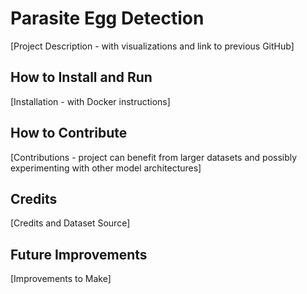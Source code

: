 # Parasite Egg Detection

[Project Description - with visualizations and link to previous GitHub]

## How to Install and Run

[Installation - with Docker instructions]

## How to Contribute

[Contributions - project can benefit from larger datasets and possibly experimenting with
other model architectures]

## Credits

[Credits and Dataset Source]

## Future Improvements

[Improvements to Make]

